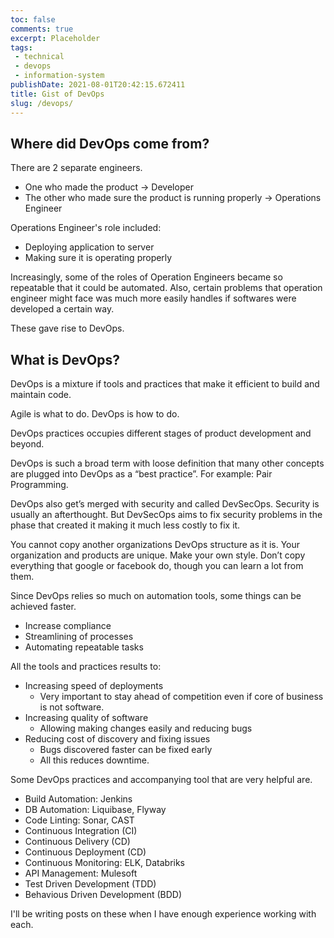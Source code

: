```yaml
---
toc: false
comments: true
excerpt: Placeholder 
tags:
 - technical
 - devops
 - information-system
publishDate: 2021-08-01T20:42:15.672411
title: Gist of DevOps
slug: /devops/
---
```


<div style='display: none'>

My dear younger self, 

You believed DevOps is bs and a buzzword. It kind of is. But it is highly valuable and important too.

Though you won’t always build something awesome from scratch and instead configure an existing tool to do the job, without DevOps you won’t be free to code.

You’ll spend all your time maintaining and deploying your code manually.

In this post, I’ll try to convince you why upper management likes DevOps so much.

</div>


## Where did DevOps come from?

There are 2 separate engineers. 
- One who made the product -> Developer
- The other who made sure the product is running properly -> Operations Engineer

Operations Engineer's role included:
- Deploying application to server
- Making sure it is operating properly

Increasingly, some of the roles of Operation Engineers became so repeatable that it could be automated. Also, certain problems that operation engineer might face was much more easily handles if softwares were developed a certain way.

These gave rise to DevOps.

## What is DevOps?

DevOps is a mixture if tools and practices that make it efficient to build and maintain code.

Agile is what to do. DevOps is how to do.

DevOps practices occupies different stages of product development and beyond.

DevOps is such a broad term with loose definition that many other concepts are plugged into DevOps as a “best practice”. For example: Pair Programming.

DevOps also get’s merged with security and called DevSecOps. Security is usually an afterthought. But DevSecOps aims to fix security problems in the phase that created it making it much less costly to fix it.

You cannot copy another organizations DevOps structure as it is. Your organization and products are unique. Make your own style. Don’t copy everything that google or facebook do, though you can learn a lot from them.

Since DevOps relies so much on automation tools, some things can be achieved faster.
- Increase compliance
- Streamlining of processes
- Automating repeatable tasks

All the tools and practices results to:
- Increasing speed of deployments
    - Very important to stay ahead of competition even if core of business is not software.
- Increasing quality of software
    - Allowing making changes easily and reducing bugs
- Reducing cost of discovery and fixing issues
    - Bugs discovered faster can be fixed early
    - All this reduces downtime.

Some DevOps practices and accompanying tool that are very helpful are.
- Build Automation: Jenkins
- DB Automation: Liquibase, Flyway
- Code Linting: Sonar, CAST
- Continuous Integration (CI)
- Continuous Delivery (CD)
- Continuous Deployment (CD)
- Continuous Monitoring: ELK, Databriks
- API Management: Mulesoft
- Test Driven Development (TDD)
- Behavious Driven Development (BDD)

I'll be writing posts on these when I have enough experience working with each.
